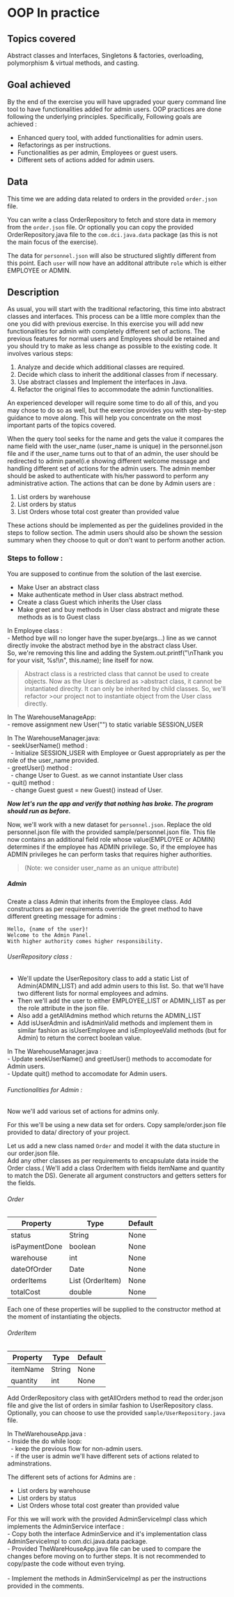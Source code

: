 # OOP In practice

## Topics covered

Abstract classes and Interfaces, Singletons & factories, overloading, polymorphism & virtual methods, and casting.

## Goal achieved

By the end of the exercise you will have upgraded your query command line tool to have functionalities added for admin users. OOP practices are done following the underlying principles.
Specifically, Following goals are achieved :

- Enhanced query tool, with added functionalities for admin users.
- Refactorings as per instructions.
- Functionalities as per admin, Employees or guest users.
- Different sets of actions added for admin users.

## Data

This time we are adding data related to orders in the provided `order.json` file.

You can write a class OrderRepository to fetch and store data in memory from the `order.json` file. Or optionally you can copy the provided OrderRepository.java file to the 	`com.dci.java.data` package (as this is not the main focus of the exercise).

The data for `personnel.json` will also be structured slightly different from this point. Each `user` will now have an additonal attribute `role` which is either EMPLOYEE or ADMIN.


## Description

As usual, you will start with the traditional refactoring, this time into abstract classes and interfaces. This process can be a little more complex than the one you did with previous exercise. In this exercise you will add new functionalities for admin with completely different set of actions. The previous features for normal users and Employees should be retained and you should try to make as less change as possible to the existing code. It involves various steps:

1. Analyze and decide which additional classes are required.
2. Decide which class to inherit the additional classes from if necessary.
3. Use abstract classes and Implement the interfaces in Java.
4. Refactor the original files to accommodate the admin functionalities.

An experienced developer will require some time to do all of this, and you may chose to do so as well, but the exercise provides you with step-by-step guidance to move along. This will help you concentrate on the most important parts of the topics covered.


When the query tool seeks for the name and gets the value it compares the name field with the user_name (user_name is unique) in the personnel.json file and if the user_name turns out to that of an admin, the user should be redirected to admin panel(i.e showing different welcome message and handling different set of actions for the admin users. The admin member should be asked to authenticate with his/her password to perform any administrative action.
The actions that can be done by Admin users are :

1. List orders by warehouse
2. List orders by status
3. List Orders whose total cost greater than provided value

These actions should be implemented as per the guidelines provided in the steps to follow section.
The admin users should also be shown the session summary when they choose to quit or don't want to perform another action.

###  Steps to follow :

You are supposed to continue from the solution of the last exercise.

- Make User an abstract class
- Make authenticate method in User class abstract method.
- Create a class Guest which inherits the User class
- Make greet and buy methods in User class abstract and migrate these methods as is to Guest class

In Employee class :  
	- Method bye will no longer have the super.bye(args...) line as we cannot directly invoke the abstract method bye in the abstract class User.  
	So, we're removing this line and adding the System.out.printf("\nThank you for your visit, %s!\n", this.name); line itself for now.

>Abstract class is a restricted class that cannot be used to create objects. Now as the User is declared as >abstract class, it cannot be instantiated direclty. It can only be inherited by child classes. So, we'll refactor >our project not to instantiate object from the User class directly.


In The WarehouseManageApp:  
	- remove assignment new User("") to static variable SESSION_USER

In The WarehouseManager.java:  
	- seekUserName() method :  
	   &nbsp;  - Initialize SESSION_USER with Employee or Guest appropriately as per the role of the user_name provided.  
	- greetUser() method :  
		&nbsp;  - change User to Guest. as we cannot instantiate User class  
	- quit() method :  
		&nbsp;  - change Guest guest = new Guest() instead of User.

*****Now let's run the app and verify that nothing has broke. The program should run as before.*****


Now, we'll work with a new dataset for `personnel.json`. Replace the old personnel.json file with the provided sample/personnel.json file. This file now contains an additional field role whose value(EMPLOYEE or ADMIN) determines if the employee has ADMIN privilege. So, if the employee has ADMIN privileges he can perform tasks that requires higher authorities.  

>(Note: we consider user_name as an unique attribute)


##### Admin

Create a class Admin that inherits from the Employee class. Add constructors as per requirements
override the greet method to have different greeting message for admins :

```
Hello, {name of the user}!
Welcome to the Admin Panel.
With higher authority comes higher responsibility.
```

###### UserRepository class :
- We'll update the UserRepository class to add a static List of Admin(ADMIN_LIST) and add admin users to this list. So. that we'll have two different lists for normal employees and admins.
- Then we'll add the user to either EMPLOYEE_LIST or ADMIN_LIST as per the role attribute in the json file.
- Also add a getAllAdmins method which returns the ADMIN_LIST
- Add isUserAdmin and isAdminValid methods and implement them in similar fashion as isUserEmployee and isEmployeeValid methods (but for Admin) to return the correct boolean value.


In The WarehouseManager.java :  
	- Update seekUserName() and greetUser() methods to accomodate for Admin users.  
	- Update quit() method to accomodate for Admin users.


###### Functionalities for Admin :

Now we'll add various set of actions for admins only.


For this we'll be using a new data set for orders. Copy sample/order.json file provided to data/ directory of your project.  

Let us add a new class named `Order` and model it with the data stucture in our order.json file.  
Add any other classes as per requirements to encapsulate data inside the Order class.( We'll add a class OrderItem with fields itemName and quantity to match the DS). Generate all argument constructors and getters setters for the fields.

###### Order

| Property      | Type         | Default |
|---------------|--------------|---------|
| status         | String       | None    |
| isPaymentDone      | boolean       | None    |
| warehouse      | int       | None    |
| dateOfOrder   | Date         | None    |
| orderItems     | List (OrderItem)          | None    |
| totalCost      | double       | None    |

Each one of these properties will be supplied to the constructor method at the moment of instantiating the objects.


###### OrderItem

| Property      | Type         | Default |
|---------------|--------------|---------|
| itemName         | String       | None    |
| quantity      | int       | None    |



Add OrderRepository class with getAllOrders method to read the order.json file and give the list of orders in similar fashion to UserRepository class. Optionally, you can choose to use the provided `sample/UserRepository.java` file.

In TheWarehouseApp.java :  
	- Inside the do while loop:   
		&nbsp; - keep the previous flow for non-admin users.  
		&nbsp; - if the user is admin we'll have different sets of actions related to adminstrations.  


The different sets of actions for Admins are :

- List orders by warehouse
- List orders by status
- List Orders whose total cost greater than provided value

For this we will work with the provided AdminServiceImpl class which implements the AdminService interface :  
	- Copy both the interface AdminService and it's implementation class AdminServiceImpl to com.dci.java.data package.  
	- Provided TheWareHouseApp.java file can be used to compare the changes before moving on to further steps. It is not recommended to copy/paste the code without even trying.<br> 	
	- Implement the methods in AdminServiceImpl as per the instructions provided in the comments.
